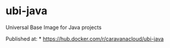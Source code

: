 # ubi-java

Universal Base Image for Java projects

Published at:
    * https://hub.docker.com/r/caravanacloud/ubi-java
